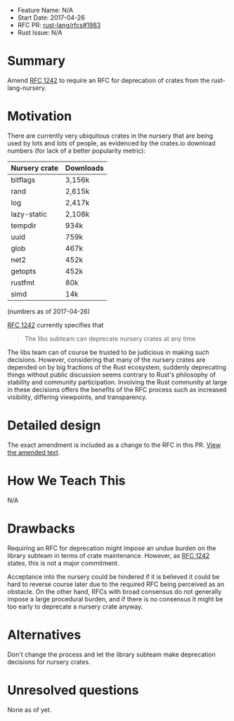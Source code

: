 - Feature Name: N/A
- Start Date: 2017-04-26
- RFC PR: [rust-lang/rfcs#1983](https://github.com/rust-lang/rfcs/pull/1983)
- Rust Issue: N/A

# Summary
[summary]: #summary

Amend [RFC 1242] to require an RFC for deprecation of crates from the 
rust-lang-nursery.

[RFC 1242]: https://github.com/rust-lang/rfcs/blob/master/text/1242-rust-lang-crates.md

# Motivation
[motivation]: #motivation

There are currently very ubiquitous crates in the nursery that are being used 
by lots and lots of people, as evidenced by the crates.io download numbers (for 
lack of a better popularity metric):

| Nursery crate | Downloads |
| ------------- | --------- |
| bitflags      |    3,156k |
| rand          |    2,615k |
| log           |    2,417k |
| lazy-static   |    2,108k |
| tempdir       |      934k |
| uuid          |      759k |
| glob          |      467k |
| net2          |      452k |
| getopts       |      452k |
| rustfmt       |       80k |
| simd          |       14k |

(numbers as of 2017-04-26)

[RFC 1242] currently specifies that

> The libs subteam can deprecate nursery crates at any time

The libs team can of course be trusted to be judicious in making such 
decisions. However, considering that many of the nursery crates are depended on 
by big fractions of the Rust ecosystem, suddenly deprecating things without 
public discussion seems contrary to Rust's philosophy of stability and 
community participation. Involving the Rust community at large in these 
decisions offers the benefits of the RFC process such as increased visibility, 
differing viewpoints, and transparency.

# Detailed design
[design]: #detailed-design

The exact amendment is included as a change to the RFC in this PR.
[View the amended text](1242-rust-lang-crates.md).

# How We Teach This
[how-we-teach-this]: #how-we-teach-this

N/A

# Drawbacks
[drawbacks]: #drawbacks

Requiring an RFC for deprecation might impose an undue burden on the library 
subteam in terms of crate maintenance. However, as [RFC 1242] states, this is
not a major commitment.

Acceptance into the nursery could be hindered if it is believed it could be 
hard to reverse course later due to the required RFC being perceived as an 
obstacle. On the other hand, RFCs with broad consensus do not generally impose 
a large procedural burden, and if there is no consensus it might be too early 
to deprecate a nursery crate anyway.

# Alternatives
[alternatives]: #alternatives

Don't change the process and let the library subteam make deprecation decisions 
for nursery crates.

# Unresolved questions
[unresolved]: #unresolved-questions

None as of yet.
